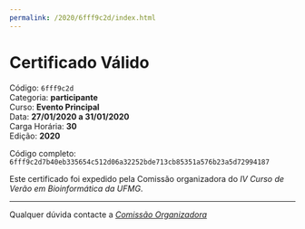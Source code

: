 ```yaml
---
permalink: /2020/6fff9c2d/index.html
---
```


# Certificado Válido

Código: `6fff9c2d`<br>
Categoria: **participante**<br>
Curso: **Evento Principal**<br>
Data: **27/01/2020 a 31/01/2020**<br>
Carga Horária: **30**<br>
Edição: **2020**<br>


Código completo: `6fff9c2d7b40eb335654c512d06a32252bde713cb85351a576b23a5d72994187`


Este certificado foi expedido pela Comissão organizadora do *IV Curso de Verão em Bioinformática da UFMG*.

----

Qualquer dúvida contacte a [_Comissão Organizadora_](<mailto:cursobioinfoufmg@gmail.com$subject=[Certificados]>)

